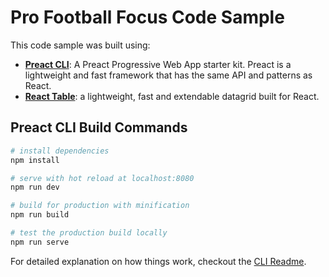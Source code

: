 # Pro Football Focus Code Sample
This code sample was built using:
- **[Preact CLI](https://github.com/developit/preact-cli)**:  A Preact Progressive Web App starter kit. Preact is a lightweight and fast framework that has the same API and patterns as React.
-  **[React Table](https://react-table.js.org/)**: a lightweight, fast and extendable datagrid built for React.


## Preact CLI Build Commands
``` bash
# install dependencies
npm install

# serve with hot reload at localhost:8080
npm run dev

# build for production with minification
npm run build

# test the production build locally
npm run serve
```

For detailed explanation on how things work, checkout the [CLI Readme](https://github.com/developit/preact-cli/blob/master/README.md).